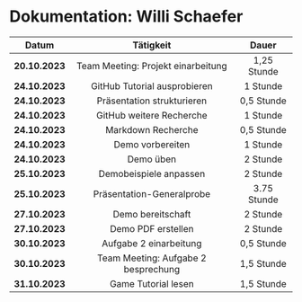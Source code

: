 # Dokumentation: Willi Schaefer

|     Datum      |               Tätigkeit                |    Dauer    
|:--------------:|:--------------------------------------:|:-----------:|
| **20.10.2023** |  Team Meeting: Projekt einarbeitung    | 1,25 Stunde |
| **24.10.2023** |  GitHub Tutorial ausprobieren          |    1 Stunde |
| **24.10.2023** |  Präsentation strukturieren            |  0,5 Stunde |
| **24.10.2023** |  GitHub weitere Recherche              |    1 Stunde |
| **24.10.2023** |  Markdown Recherche                    |  0,5 Stunde |
| **24.10.2023** |  Demo vorbereiten                      |    1 Stunde |
| **24.10.2023** |  Demo üben                             |    2 Stunde |
| **25.10.2023** |  Demobeispiele anpassen                |    2 Stunde |
| **25.10.2023** |  Präsentation-Generalprobe             | 3.75 Stunde |
| **27.10.2023** |  Demo bereitschaft                     |    2 Stunde |
| **27.10.2023** |  Demo PDF erstellen                    |    2 Stunde |
| **30.10.2023** |  Aufgabe 2 einarbeitung                |  0,5 Stunde |
| **30.10.2023** |  Team Meeting: Aufgabe 2 besprechung   |  1,5 Stunde |
| **31.10.2023** |  Game Tutorial lesen                   |  1,5 Stunde |